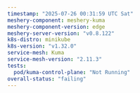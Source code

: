 ```yaml
---
timestamp: "2025-07-26 00:31:59 UTC Sat"
meshery-component: meshery-kuma
meshery-component-version: edge
meshery-server-version: "v0.8.122"
k8s-distro: minikube
k8s-version: "v1.32.0"
service-mesh: Kuma
service-mesh-version: "2.11.3"
tests:
  pod/kuma-control-plane: "Not Running"
overall-status: "failing"
---
```


